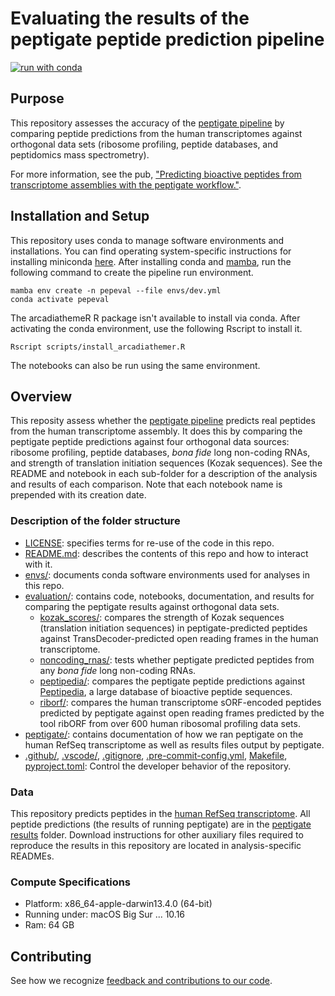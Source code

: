 # Evaluating the results of the peptigate peptide prediction pipeline

[![run with conda](http://img.shields.io/badge/run%20with-conda-3EB049?labelColor=000000&logo=anaconda)](https://docs.conda.io/projects/miniconda/en/latest/)

## Purpose

This repository assesses the accuracy of the [peptigate pipeline](https://github.com/Arcadia-Science/peptigate) by comparing peptide predictions from the human transcriptomes against orthogonal data sets (ribosome profiling, peptide databases, and peptidomics mass spectrometry).

For more information, see the pub, ["Predicting bioactive peptides from transcriptome assemblies with the peptigate workflow."](https://doi.org/10.57844/arcadia-6500-9be8).

## Installation and Setup

This repository uses conda to manage software environments and installations. You can find operating system-specific instructions for installing miniconda [here](https://docs.conda.io/projects/miniconda/en/latest/). After installing conda and [mamba](https://mamba.readthedocs.io/en/latest/), run the following command to create the pipeline run environment.

```{bash}
mamba env create -n pepeval --file envs/dev.yml
conda activate pepeval
```

The arcadiathemeR R package isn't available to install via conda.
After activating the conda environment, use the following Rscript to install it.
```
Rscript scripts/install_arcadiathemer.R
```

The notebooks can also be run using the same environment.

## Overview

This reposity assess whether the [peptigate pipeline](https://github.com/Arcadia-Science/peptigate) predicts real peptides from the human transcriptome assembly.
It does this by comparing the peptigate peptide predictions against four orthogonal data sources: ribosome profiling, peptide databases, *bona fide* long non-coding RNAs, and strength of translation initiation sequences (Kozak sequences).
See the README and notebook in each sub-folder for a description of the analysis and results of each comparison.
Note that each notebook name is prepended with its creation date.

### Description of the folder structure

* [LICENSE](./LICENSE): specifies terms for re-use of the code in this repo.
* [README.md](./README.md): describes the contents of this repo and how to interact with it.
* [envs/](./envs): documents conda software environments used for analyses in this repo.
* [evaluation/](./evaluation): contains code, notebooks, documentation, and results for comparing the peptigate results against orthogonal data sets.
    * [kozak_scores/](./evaluation/kozak_scores): compares the strength of Kozak sequences (translation initiation sequences) in peptigate-predicted peptides against TransDecoder-predicted open reading frames in the human transcriptome.
    * [noncoding_rnas/](./evaluation/noncoding_rnas): tests whether peptigate predicted peptides from any *bona fide* long non-coding RNAs.
    * [peptipedia/](./evaluation/peptipedia): compares the peptigate peptide predictions against [Peptipedia](https://app.peptipedia.cl/), a large database of bioactive peptide sequences. 
    * [riborf/](./evaluation/riborf): compares the human transcriptome sORF-encoded peptides predicted by peptigate against open reading frames predicted by the tool ribORF from over 600 human ribosomal profiling data sets. 
* [peptigate/](./peptigate): contains documentation of how we ran peptigate on the human RefSeq transcriptome as well as results files output by peptigate.
* [.github/](./.github), [.vscode/](./.vscode), [.gitignore](./.gitignore), [.pre-commit-config.yml](./.pre-commit-config.yml), [Makefile](./Makefile), [pyproject.toml](./pyproject.toml): Control the developer behavior of the repository. 

### Data

This repository predicts peptides in the [human RefSeq transcriptome](https://ftp.ncbi.nlm.nih.gov/genomes/all/GCF/000/001/405/GCF_000001405.40_GRCh38.p14/GCF_000001405.40_GRCh38.p14_rna.fna.gz).
All peptide predictions (the results of running peptigate) are in the [peptigate results](./peptigate/results/) folder.
Download instructions for other auxiliary files required to reproduce the results in this repository are located in analysis-specific READMEs.

### Compute Specifications

* Platform: x86_64-apple-darwin13.4.0 (64-bit)
* Running under: macOS Big Sur ... 10.16
* Ram: 64 GB

## Contributing

See how we recognize [feedback and contributions to our code](https://github.com/Arcadia-Science/arcadia-software-handbook/blob/main/guides-and-standards/guide-credit-for-contributions.md).

